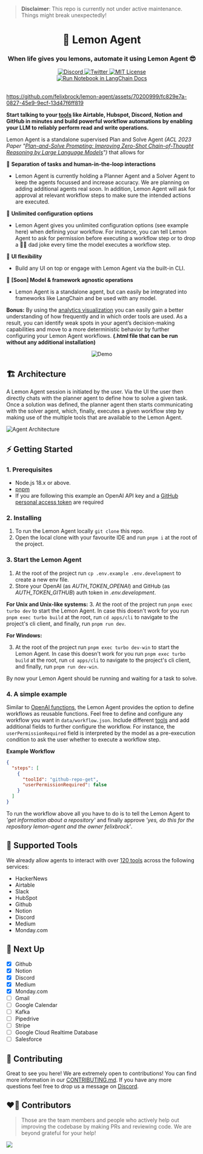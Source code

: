 > **Disclaimer**: This repo is currently not under active maintenance. Things might break unexpectedly!

<div align="center">
  <h1>🍋 Lemon Agent</h1>
  <h3>When life gives you lemons, automate it using Lemon Agent 😎</h3>
  <a href="https://discord.gg/fWU4rDYSxw">
<img alt="Discord" src="https://img.shields.io/badge/Join Discord-x?style=flat&logo=discord&logoColor=white&label&labelColor=gray&color=5865F2">
  </a>
  <a href="https://twitter.com/getlemonai">
    <img alt="Twitter" src="https://img.shields.io/badge/Tweet at us-x?style=flat&logo=twitter&logoColor=white&label&labelColor=gray&color=1DA1F2">
  </a>
  <a href="https://github.com/trpc/trpc/blob/main/LICENSE">
    <img alt="MIT License" src="https://img.shields.io/github/license/felixbrock/lemon-agent?labelColor=gray&color=yellow" />
  </a>
  <br />
    <a href="https://python.langchain.com/docs/integrations/tools/lemon-agent">
    <img alt="Run Notebook in LangChain Docs" src="https://img.shields.io/badge/Run Notebook From LangChain Docs-x?style=for-the-badge&logoColor=white&label&labelColor=gray&color=gray">
  </a>
  <br />
  <br />
</div>

https://github.com/felixbrock/lemon-agent/assets/70200999/fc829e7a-0827-45e9-9ecf-13d47f6ff819

**Start talking to your [tools](#🧩-supported-tools) like Airtable, Hubspot, Discord, Notion and GitHub in minutes and build powerful workflow automations by enabling your LLM to reliably perform read and write operations.**

Lemon Agent is a standalone supervised Plan and Solve Agent _(ACL 2023 Paper "[Plan-and-Solve Prompting: Improving Zero-Shot Chain-of-Thought Reasoning by Large Language Models](https://arxiv.org/abs/2305.04091)")_ that allows for

🤝 **Separation of tasks and human-in-the-loop interactions**

- Lemon Agent is currently holding a Planner Agent and a Solver Agent to keep the agents focussed and increase accuracy. We are planning on adding additional agents real soon. In addition, Lemon Agent will ask for approval at relevant workflow steps to make sure the intended actions are executed.

🌌 **Unlimited configuration options**

- Lemon Agent gives you unlimited configuration options (see example here) when defining your workflow. For instance, you can tell Lemon Agent to ask for permission before executing a workflow step or to drop a 🧔‍♀️ dad joke every time the model executes a workflow step.

👀 **UI flexibility**

- Build any UI on top or engage with Lemon Agent via the built-in CLI.

🎨 **[Soon] Model & framework agnostic operations**

- Lemon Agent is a standalone agent, but can easily be integrated into frameworks like LangChain and be used with any model.

**Bonus:** By using the [analytics visualization](https://github.com/felixbrock/lemon-agent/blob/main/apps/analytics/README.md) you can easily gain a better understanding of how frequently and in which order tools are used. As a result, you can identify weak spots in your agent’s decision-making capabilities and move to a more deterministic behavior by further configuring your Lemon Agent workflows. **(.html file that can be run without any additional installation)**

<div align="center">
<figure>
    <img src="public/heatmap-example.gif" alt="Demo" />
  </figure>
</div>

## 🏗️ Architecture

A Lemon Agent session is initiated by the user. Via the UI the user then directly chats with the planner agent to define how to solve a given task. Once a solution was defined, the planner agent then starts communicating with the solver agent, which, finally, executes a given workflow step by making use of the multiple tools that are available to the Lemon Agent.

![Agent Architecture](public/lemon-agent-architecture.png)

## ⚡️ Getting Started

### 1. Prerequisites

- Node.js 18.x or above.
- [pnpm](https://pnpm.io/installation)
- If you are following this example an OpenAI API key and a [GitHub personal access token](https://pnpm.io/installation) are required

### 2. Installing

1. To run the Lemon Agent locally `git clone` this repo.
2. Open the local clone with your favourite IDE and run `pnpm i` at the root of the project.

### 3. Start the Lemon Agent

1. At the root of the project run `cp .env.example .env.development` to create a new env file.
2. Store your OpenAI (as _AUTH_TOKEN_OPENAI_) and GitHub (as _AUTH_TOKEN_GITHUB_) auth token in _.env.development_.

**For Unix and Unix-like systems:** 3. At the root of the project run `pnpm exec turbo dev` to start the Lemon Agent. In case this doesn't work for you run `pnpm exec turbo build` at the root, run `cd apps/cli` to navigate to the project's cli client, and finally, run `pnpm run dev`.

**For Windows:**

3. At the root of the project run `pnpm exec turbo dev-win` to start the Lemon Agent. In case this doesn't work for you run `pnpm exec turbo build` at the root, run `cd apps/cli` to navigate to the project's cli client, and finally, run `pnpm run dev-win`.

By now your Lemon Agent should be running and waiting for a task to solve.

### 4. A simple example

Similar to [OpenAI functions](https://openai.com/blog/function-calling-and-other-api-updates), the Lemon Agent provides the option to define workflows as reusable functions. Feel free to define and configure any workflow you want in `data/workflow.json`. Include different [tools](https://github.com/felixbrock/lemon-agent/blob/main/docs/tools.md) and add additional fields to further configure the workflow. For instance, the `userPermissionRequired` field is interpreted by the model as a pre-execution condition to ask the user whether to execute a workflow step.

**Example Workflow**

```Json
{
  "steps": [
    {
      "toolId": "github-repo-get",
      "userPermissionRequired": false
    }
  ]
}
```

To run the workflow above all you have to do is to tell the Lemon Agent to _'get information about a repository'_ and finally approve _'yes, do this for the repository lemon-agent and the owner felixbrock'_.

## 🧩 Supported Tools

We already allow agents to interact with over [120 tools](https://github.com/felixbrock/lemon-agent/blob/main/docs/tools.md) across the following services:

- HackerNews
- Airtable
- Slack
- HubSpot
- Github
- Notion
- Discord
- Medium
- Monday.com

## 🩻 Next Up

- [x] Github
- [x] Notion
- [x] Discord
- [x] Medium
- [x] Monday.com
- [ ] Gmail
- [ ] Google Calendar
- [ ] Kafka
- [ ] Pipedrive
- [ ] Stripe
- [ ] Google Cloud Realtime Database
- [ ] Salesforce

## 🦸 Contributing

Great to see you here! We are extremely open to contributions! You can find more information in our [CONTRIBUTING.md](https://github.com/felixbrock/lemon-agent/blob/main/.github/CONTRIBUTING.md). If you have any more questions feel free to drop us a message on <a href="https://discord.gg/bsgzjEpw">Discord</a>.

## ❤️‍🔥 Contributors

> Those are the team members and people who actively help out improving the codebase by making PRs and reviewing code. We are beyond grateful for your help!

<a href="https://github.com/felixbrock/lemon-agent/graphs/contributors">
<img src="https://contrib.rocks/image?repo=felixbrock/lemon-agent" />
</a>

